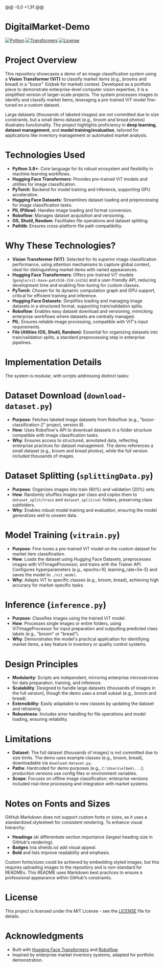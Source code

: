 @@ -0,0 +1,91 @@
# DigitalMarket-Demo

[![Python](https://img.shields.io/badge/Python-3.8%2B-blue)](https://www.python.org/)
[![Transformers](https://img.shields.io/badge/Transformers-HuggingFace-orange)](https://huggingface.co/transformers)
[![License](https://img.shields.io/badge/License-MIT-green)](LICENSE)

# Project Overview

This repository showcases a demo of an image classification system using a **Vision Transformer (ViT)** to classify market items (e.g., brooms and bread) in a "bozor" (Uzbek for market) context. Developed as a portfolio piece to demonstrate enterprise-level computer vision expertise, it is a simplified version of larger-scale projects. The system processes images to identify and classify market items, leveraging a pre-trained ViT model fine-tuned on a custom dataset.

Large datasets (thousands of labeled images) are not committed due to size constraints, but a small demo dataset (e.g., broom and bread photos) illustrates functionality. The project highlights proficiency in **deep learning**, **dataset management**, and **model training/evaluation**, tailored for applications like inventory management or automated market analysis.

# Technologies Used

- **Python 3.8+**: Core language for its robust ecosystem and flexibility in machine learning workflows.
- **Hugging Face Transformers**: Provides pre-trained ViT models and utilities for image classification.
- **PyTorch**: Backend for model training and inference, supporting GPU acceleration.
- **Hugging Face Datasets**: Streamlines dataset loading and preprocessing for image classification tasks.
- **PIL (Pillow)**: Handles image loading and format conversion.
- **Roboflow**: Manages dataset acquisition and versioning.
- **OS, Shutil, Random**: Facilitates file operations and dataset splitting.
- **Pathlib**: Ensures cross-platform file path compatibility.

# Why These Technologies?

- **Vision Transformer (ViT)**: Selected for its superior image classification performance, using attention mechanisms to capture global context, ideal for distinguishing market items with varied appearances.
- **Hugging Face Transformers**: Offers pre-trained ViT models (`google/vit-base-patch16-224-in21k`) and a user-friendly API, reducing development time and enabling fine-tuning for custom classes.
- **PyTorch**: Chosen for its dynamic computation graph and GPU support, critical for efficient training and inference.
- **Hugging Face Datasets**: Simplifies loading and managing image datasets in a structured format, supporting train/validation splits.
- **Roboflow**: Enables easy dataset download and versioning, mimicking enterprise workflows where datasets are centrally managed.
- **PIL**: Ensures reliable image processing, compatible with ViT's input requirements.
- **File Utilities (OS, Shutil, Random)**: Essential for organizing datasets into train/validation splits, a standard preprocessing step in enterprise pipelines.

# Implementation Details

The system is modular, with scripts addressing distinct tasks:

# Dataset Download (`download-dataset.py`)

- **Purpose**: Fetches labeled image datasets from Roboflow (e.g., "bozor-classification-2" project, version 8).
- **How**: Uses Roboflow's API to download datasets in a folder structure compatible with image classification tasks.
- **Why**: Ensures access to structured, annotated data, reflecting enterprise practices for dataset management. The demo references a small dataset (e.g., broom and bread photos), while the full version included thousands of images.

# Dataset Splitting (`splittingData.py`)

- **Purpose**: Organizes images into train (80%) and validation (20%) sets.
- **How**: Randomly shuffles images per class and copies them to `dataset_split/train` and `dataset_split/val` folders, preserving class subfolders.
- **Why**: Enables robust model training and evaluation, ensuring the model generalizes well to unseen data.

# Model Training (`vitrain.py`)

- **Purpose**: Fine-tunes a pre-trained ViT model on the custom dataset for market item classification.
- **How**: Loads the dataset using Hugging Face Datasets, preprocesses images with ViTImageProcessor, and trains with the Trainer API. Configures hyperparameters (e.g., epochs=10, learning_rate=5e-5) and saves the model to `./vit_model`.
- **Why**: Adapts ViT to specific classes (e.g., broom, bread), achieving high accuracy for market-specific tasks.

# Inference (`inference.py`)

- **Purpose**: Classifies images using the trained ViT model.
- **How**: Processes single images or entire folders, using ViTImageProcessor for input preparation and outputting predicted class labels (e.g., "broom" or "bread").
- **Why**: Demonstrates the model's practical application for identifying market items, a key feature in inventory or quality control systems.

# Design Principles

- **Modularity**: Scripts are independent, mirroring enterprise microservices for data preparation, training, and inference.
- **Scalability**: Designed to handle large datasets (thousands of images in the full version), though the demo uses a small subset (e.g., broom and bread).
- **Extensibility**: Easily adaptable to new classes by updating the dataset and retraining.
- **Robustness**: Includes error handling for file operations and model loading, ensuring reliability.

# Limitations

- **Dataset**: The full dataset (thousands of images) is not committed due to size limits. The demo uses example classes (e.g., broom, bread), downloadable via `download-dataset.py`.
- **Paths**: Hardcoded for demo purposes (e.g., `C:\Users\elbek\...`); production versions use config files or environment variables.
- **Scope**: Focuses on offline image classification; enterprise versions included real-time processing and integration with market systems.

# Notes on Fonts and Sizes

GitHub Markdown does not support custom fonts or sizes, as it uses a standardized stylesheet for consistent rendering. To enhance visual hierarchy:
- **Headings** (`#`) differentiate section importance (largest heading size in GitHub's rendering).
- **Badges** (via shields.io) add visual appeal.
- **Bold** and lists improve readability and emphasis.

Custom fonts/sizes could be achieved by embedding styled images, but this requires uploading images to the repository and is non-standard for READMEs. This README uses Markdown best practices to ensure a professional appearance within GitHub's constraints.

# License

This project is licensed under the MIT License - see the [LICENSE](LICENSE) file for details.

# Acknowledgments

- Built with [Hugging Face Transformers](https://huggingface.co/transformers) and [Roboflow](https://roboflow.com).
- Inspired by enterprise market inventory systems, adapted for portfolio demonstration.
